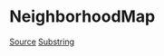 # NeighborhoodMap

[Source](http://stackoverflow.com/questions/20857594/knockout-filtering-on-observable-array)
[Substring](http://stackoverflow.com/questions/1789945/how-can-i-check-if-one-string-contains-another-substring)